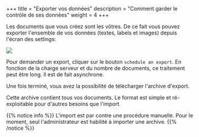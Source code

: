 +++
title = "Exporter vos données"
description = "Comment garder le contrôle de ses données"
weight = 4
+++

Les documents que vous créez sont les vôtres.
De ce fait vous pouvez exporter l'ensemble de vos données (textes, labels et
images) depuis l'écran des settings:

![](/export/export.png?classes=border,shadow)

Pour demander un export, cliquer sur le bouton `schedule an export`.
En fonction de la charge serveur et du nombre de documents, ce traitement peut
être long. Il est de fait asynchrone.

Une fois terminé, vous avez la possibilité de télécharger l'archive d'export.

Cette archive contient tous vos documents.
Le format est simple et ré-exploitable pour d'autres besoins que l'import.

{{% notice info %}}
L'import est par contre une procédure manuelle.
Pour le moment, seul l'administrateur est habilité à importer une archive.
{{% /notice %}}
